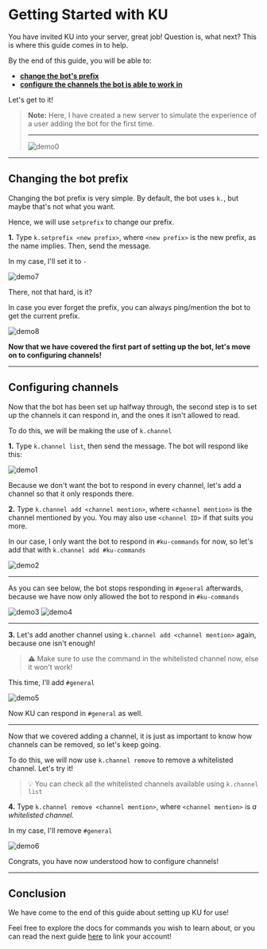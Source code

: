 # Getting Started with KU
You have invited KU into your server, great job! Question is, what next? This is where this guide comes in to help.

By the end of this guide, you will be able to:
- [**change the bot's prefix**](gettingstarted?id=changing-the-bot-prefix)
- [**configure the channels the bot is able to work in**](gettingstarted?id=configuring-channels)

Let's get to it!

> **Note:** Here, I have created a new server to simulate the experience of a user adding the bot for the first time.
> ***
> ![demo0](_media/demo0.png)

***

## Changing the bot prefix

Changing the bot prefix is very simple. By default, the bot uses `k.`, but maybe that's not what you want.

Hence, we will use `setprefix` to change our prefix.

**1.** Type `k.setprefix <new prefix>`, where `<new prefix>` is the new prefix, as the name implies. Then, send the message.

In my case, I'll set it to `-`

![demo7](_media/demo7.png)

There, not that hard, is it? 

In case you ever forget the prefix, you can always ping/mention the bot to get the current prefix.

![demo8](_media/demo8.png)

**Now that we have covered the first part of setting up the bot, let's move on to configuring channels!**

***

## Configuring channels

Now that the bot has been set up halfway through, the second step is to set up the channels it can respond in, and the ones it isn't allowed to read.

To do this, we will be making the use of `k.channel`

**1.** Type `k.channel list`, then send the message. The bot will respond like this:

![demo1](_media/demo1.png)

Because we don't want the bot to respond in every channel, let's add a channel so that it only responds there.

**2.** Type `k.channel add <channel mention>`, where `<channel mention>` is the channel mentioned by you. You may also use `<channel ID>` if that suits you more.

In our case, I only want the bot to respond in `#ku-commands` for now, so let's add that with `k.channel add #ku-commands`

![demo2](_media/demo2.png)

***

As you can see below, the bot stops responding in `#general` afterwards, because we have now only allowed the bot to respond in `#ku-commands`

![demo3](_media/demo3.png)
![demo4](_media/demo4.png)

***

**3.** Let's add another channel using `k.channel add <channel mention>` again, because one isn't enough!

>⚠️ Make sure to use the command in the whitelisted channel now, else it won't work!

This time, I'll add `#general`

![demo5](_media/demo5.png)

Now KU can respond in `#general` as well.

***

Now that we covered adding a channel, it is just as important to know how channels can be removed, so let's keep going.

To do this, we will now use `k.channel remove` to remove a whitelisted channel. Let's try it!
> 💡 You can check all the whitelisted channels available using `k.channel list`

**4.** Type `k.channel remove <channel mention>`, where `<channel mention>` is *a whitelisted channel.*

In my case, I'll remove `#general`

![demo6](_media/demo6.png)

Congrats, you have now understood how to configure channels!

***

## Conclusion <!-- {docsify-ignore} -->

We have come to the end of this guide about setting up KU for use!

Feel free to explore the docs for commands you wish to learn about, or you can read the next guide [here](linking_guide?id=a-brief-look-at-linking) to link your account!